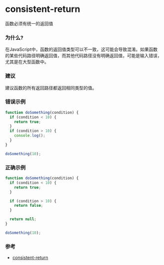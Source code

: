 # consistent-return

函数必须有统一的返回值

### 为什么?

在JavaScript中，函数的返回值类型可以不一致，这可能会导致混淆。如果函数的某些代码路径明确返回值，而其他代码路径没有明确返回值，可能是输入错误，尤其是在大型函数中。

### 建议

建议函数的所有返回路径都返回相同类型的值。

### 错误示例

```js
function doSomething(condition) {
  if (condition < 10) {
    return true;
  }
  if (condition > 10) {
    console.log();
  }
}

doSomething(10);
```

### 正确示例

```js
function doSomething(condition) {
  if (condition < 10) {
    return true;
  }

  if (condition > 10) {
    return false;
  }

  return null;
}

doSomething(10);
```

### 参考

- [consistent-return](https://eslint.org/docs/rules/consistent-return)
